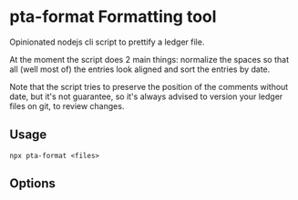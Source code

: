 # pta-format Formatting tool

Opinionated nodejs cli script to prettify a ledger file.

At the moment the script does 2 main things: normalize the spaces so that all
(well most of) the entries look aligned and sort the entries by date.

Note that the script tries to preserve the position of the comments without date,
but it's not guarantee, so it's always advised to version your ledger files on git,
to review changes.

## Usage

`npx pta-format <files>`

## Options
